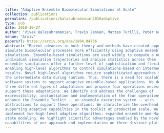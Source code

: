 ```yaml
---
title: "Adaptive Ensemble Biomolecular Simulations at Scale"
collection: publications
permalink: /publications/balasubramanian2018adaptive
type: pub
date: 2018-10-27
author: "Vivek Balasubramanian, Travis Jensen, Matteo Turilli, Peter Kasson, Michael Shirts and Shantenu Jha"
venue: "Arxiv"
paperurl: https://arxiv.org/abs/1804.04736
abstract: "Recent advances in both theory and methods have created opportunities to
simulate biomolecular processes more efficiently using adaptive ensemble
simulations. Ensemble-based simulations are used widely to compute a number of
individual simulation trajectories and analyze statistics across them. Adaptive
ensemble simulations offer a further level of sophistication and flexibility by
enabling high-level algorithms to control simulations-based on intermediate
results. Novel high-level algorithms require sophisticated approaches to utilize
the intermediate data during runtime. Thus, there is a need for scalable
software systems to support adaptive ensemble-based applications. We describe
three different types of adaptations and propose four operations necessary to
support these adaptations. We identify and address the challenges of
expressibility, instantiation and implementation of the four operations. We
enhance the Ensemble Toolkit -- an ensemble execution system -- with
abstractions to support these operations. We characterize the overhead of
supporting adaptive capabilties in the toolkit at production scale. We
implement two high-level adaptive algorithms: expanded ensemble and Markov
state modeling. We highlight scientific advantages enabled by the novel
capabilities of our approach and implementation on three distinct platforms."
---
```

